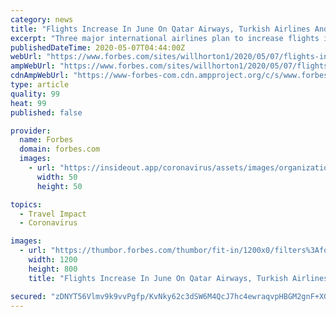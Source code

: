 ```yaml
---
category: news
title: "Flights Increase In June On Qatar Airways, Turkish Airlines And Korean Air For International Travel Post-COVID-19"
excerpt: "Three major international airlines plan to increase flights in June in expectation of governments further bringing the coronavirus under control and lifting entry restrictions or bans."
publishedDateTime: 2020-05-07T04:44:00Z
webUrl: "https://www.forbes.com/sites/willhorton1/2020/05/07/flights-increase-in-june-on-qatar-airways-turkish-airlines-and-korean-air-for-international-travel-post-covid-19/"
ampWebUrl: "https://www.forbes.com/sites/willhorton1/2020/05/07/flights-increase-in-june-on-qatar-airways-turkish-airlines-and-korean-air-for-international-travel-post-covid-19/amp/"
cdnAmpWebUrl: "https://www-forbes-com.cdn.ampproject.org/c/s/www.forbes.com/sites/willhorton1/2020/05/07/flights-increase-in-june-on-qatar-airways-turkish-airlines-and-korean-air-for-international-travel-post-covid-19/amp/"
type: article
quality: 99
heat: 99
published: false

provider:
  name: Forbes
  domain: forbes.com
  images:
    - url: "https://insideout.app/coronavirus/assets/images/organizations/forbes.com-50x50.jpg"
      width: 50
      height: 50

topics:
  - Travel Impact
  - Coronavirus

images:
  - url: "https://thumbor.forbes.com/thumbor/fit-in/1200x0/filters%3Aformat%28jpg%29/https%3A%2F%2Fspecials-images.forbesimg.com%2Fimageserve%2F815048326%2F0x0.jpg"
    width: 1200
    height: 800
    title: "Flights Increase In June On Qatar Airways, Turkish Airlines And Korean Air For International Travel Post-COVID-19"

secured: "zDNYT56Vlmv9k9vvPgfp/KvNky62c3dSW6M4QcJ7hc4ewraqvpHBGM2gnF+XGghgbI8cZEzBJeaGIDCF2TMqfGIQutEPenAz63Rk+pNu8InzmPmiZ9JuZH9zCQ/OSzHasNEKvaL2+WODFA2i5PQQHNZAQxEsdVbTL0VoruNM/fowNSavBlPW9kBF6hnrY9xqAMlKriYKbyW7ij43xQqiPqVuuiS3Dbjs1YEUGqcxbIf04PMpfzvaltB2ZoSjSwDgCvoSukK8VMi3TUANvF9OuF/CKHY5B1hhmNcPeudYYSI7nSVxEUsXatYpSzvO/mRJB8RlsHYUXrH0z3wKatxHev8vXyqNdr+bpzsaFHVvUKbyJEJHB6Yfl1t4LrLq478+eO9PIuj2LVQ/aiQa7QFYVxYtsHZTyJ3jLOrIKrIof0S1TPKKzKJ4dYRe8bvp2rjiNeFgdD+/9U4Bix+0K5KIFNG3FtmXk59d7l4ihh3DHWQ=;yiqUv/DpM/kmEfvszqS5AQ=="
---
```


